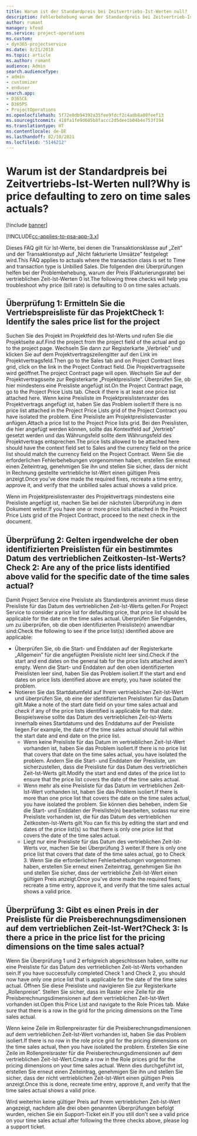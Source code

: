 ```yaml
---
title: Warum ist der Standardpreis bei Zeitvertriebs-Ist-Werten null?
description: Fehlerbehebung warum der Standardpreis bei Zeitvertrieb-Ist-Werten null ist.
author: rumant
manager: kfend
ms.service: project-operations
ms.custom:
- dyn365-projectservice
ms.date: 8/21/2018
ms.topic: article
ms.author: rumant
audience: Admin
search.audienceType:
- admin
- customizer
- enduser
search.app:
- D365CE
- D365PS
- ProjectOperations
ms.openlocfilehash: 5f72e0db94392a35fee9fdcf2c4adb8a08feef13
ms.sourcegitcommit: 418fa1fe9d605b8faccc2d5dee1b04b4e753f194
ms.translationtype: HT
ms.contentlocale: de-DE
ms.lasthandoff: 02/10/2021
ms.locfileid: "5146212"
---
```

# <a name="why-is-price-defaulting-to-zero-on-time-sales-actuals"></a><span data-ttu-id="e33de-103">Warum ist der Standardpreis bei Zeitvertriebs-Ist-Werten null?</span><span class="sxs-lookup"><span data-stu-id="e33de-103">Why is price defaulting to zero on time sales actuals?</span></span>

[!include [banner](../includes/psa-now-project-operations.md)]

[!INCLUDE[cc-applies-to-psa-app-3.x](../includes/cc-applies-to-psa-app-3x.md)]

<span data-ttu-id="e33de-104">Dieses FAQ gilt für Ist-Werte, bei denen die Transaktionsklasse auf „Zeit” und der Transaktionstyp auf „Nicht fakturierte Umsätze” festgelegt wird.</span><span class="sxs-lookup"><span data-stu-id="e33de-104">This FAQ applies to actuals where the transaction class is set to Time and transaction type is Unbilled Sales.</span></span> <span data-ttu-id="e33de-105">Die folgenden drei Überprüfungen helfen bei der Problembehebung, warum der Preis (Fakturierungsrate) bei vertrieblichen Zeit-Ist-Werten 0 ist.</span><span class="sxs-lookup"><span data-stu-id="e33de-105">The following three checks will help you troubleshoot why price (bill rate) is defaulting to 0 on time sales actuals.</span></span>

## <a name="check-1-identify-the-sales-price-list-for-the-project"></a><span data-ttu-id="e33de-106">Überprüfung 1: Ermitteln Sie die Vertriebspreisliste für das Projekt</span><span class="sxs-lookup"><span data-stu-id="e33de-106">Check 1: Identify the sales price list for the project</span></span>

<span data-ttu-id="e33de-107">Suchen Sie des Projekt im Projektfeld des Ist-Werts und rufen Sie die Projektseite auf.</span><span class="sxs-lookup"><span data-stu-id="e33de-107">Find the project from the project field of the actual and go to the project page.</span></span> <span data-ttu-id="e33de-108">Wechseln Sie dann zur Registerkarte „Verbrieb” und klicken Sie auf dem Projektvertragszeilengitter auf den Link im Projektvertragsfeld.</span><span class="sxs-lookup"><span data-stu-id="e33de-108">Then go to the Sales tab and on Project Contract lines grid, click on the link in the Project Contract field.</span></span> <span data-ttu-id="e33de-109">Die Projektvertragsseite wird geöffnet.</span><span class="sxs-lookup"><span data-stu-id="e33de-109">The project Contract page will open.</span></span> <span data-ttu-id="e33de-110">Wechseln Sie auf der Projektvertragsseite zur Registerkarte „Projektpreisliste”. Überprüfen Sie, ob hier mindestens eine Preisliste angefügt ist.</span><span class="sxs-lookup"><span data-stu-id="e33de-110">On the Project Contract page, go to the Project Price Lists tab. Check if there is at least one price list attached here.</span></span> <span data-ttu-id="e33de-111">Wenn keine Preisliste im Projektpreislistenraster des Projektvertrags angefügt ist, haben Sie das Problem isoliert:</span><span class="sxs-lookup"><span data-stu-id="e33de-111">If there is no price list attached in the Project Price Lists grid of the Project Contract you have isolated the problem.</span></span> <span data-ttu-id="e33de-112">Eine Preisliste am Projektpreislistenraster anfügen.</span><span class="sxs-lookup"><span data-stu-id="e33de-112">Attach a price list to the Project Price lists grid.</span></span> <span data-ttu-id="e33de-113">Bei den Preislisten, die hier angefügt werden können, sollte das Kontextfeld auf „Vertrieb” gesetzt werden und das Währungsfeld sollte dem Währungsfeld des Projektvertrags entsprechen.</span><span class="sxs-lookup"><span data-stu-id="e33de-113">The price lists allowed to be attached here should have the context field set to Sales and the currency field on the price list should match the currency field on the Project Contract.</span></span> <span data-ttu-id="e33de-114">Wenn Sie die erforderlichen Fehlerbehebungen vorgenommen haben, erstellen Sie erneut einen Zeiteintrag, genehmigen Sie ihn und stellen Sie sicher, dass der nicht in Rechnung gestellte vertriebliche Ist-Wert einen gültigen Preis anzeigt.</span><span class="sxs-lookup"><span data-stu-id="e33de-114">Once you’ve done made the required fixes, recreate a time entry, approve it, and verify that the unbilled sales actual shows a valid price.</span></span> 

<span data-ttu-id="e33de-115">Wenn im Projektpreislistenraster des Projektvertrags mindestens eine Preisliste angefügt ist, machen Sie bei der nächsten Überprüfung in dem Dokument weiter.</span><span class="sxs-lookup"><span data-stu-id="e33de-115">If you have one or more price lists attached in the Project Price Lists grid of the Project Contract, proceed to the next check in the document.</span></span>

## <a name="check-2-are-any-of-the-price-lists-identified-above-valid-for-the-specific-date-of-the-time-sales-actual"></a><span data-ttu-id="e33de-116">Überprüfung 2: Gelten irgendwelche der oben identifizierten Preislisten für ein bestimmtes Datum des vertrieblichen Zeitkosten-Ist-Werts?</span><span class="sxs-lookup"><span data-stu-id="e33de-116">Check 2: Are any of the price lists identified above valid for the specific date of the time sales actual?</span></span>

<span data-ttu-id="e33de-117">Damit Project Service eine Preisliste als Standardpreis annimmt muss diese Preisliste für das Datum des vertrieblichen Zeit-Ist-Werts gelten.</span><span class="sxs-lookup"><span data-stu-id="e33de-117">For Project Service to consider a price list for defaulting price, that price list should be applicable for the date on the time sales actual.</span></span> <span data-ttu-id="e33de-118">Überprüfen Sie Folgendes, um zu überprüfen, ob die oben identifizierten Preisliste(n) anwendbar sind:</span><span class="sxs-lookup"><span data-stu-id="e33de-118">Check the following to see if the price list(s) identified above are applicable:</span></span>
- <span data-ttu-id="e33de-119">Überprüfen Sie, ob die Start- und Enddaten auf der Registerkarte „Allgemein” für die angefügten Preisliste nicht leer sind.</span><span class="sxs-lookup"><span data-stu-id="e33de-119">Check if the start and end dates on the general tab for the price lists attached aren’t empty.</span></span> <span data-ttu-id="e33de-120">Wenn die Start- und Enddaten auf den oben identifizierten Preislisten leer sind, haben Sie das Problem isoliert.</span><span class="sxs-lookup"><span data-stu-id="e33de-120">If the start and end dates on price lists identified above are empty, you have isolated the problem.</span></span> 
- <span data-ttu-id="e33de-121">Notieren Sie das Startdatumfeld auf Ihrem vertrieblichen Zeit-Ist-Wert und überprüfen Sie, ob eine der identifizierten Preislisten für das Datum gilt.</span><span class="sxs-lookup"><span data-stu-id="e33de-121">Make a note of the start date field on your time sales actual and check if any of the price lists identified is applicable for that date.</span></span> <span data-ttu-id="e33de-122">Beispielsweise sollte das Datum des vertrieblichen Zeit-Ist-Werts innerhalb eines Startdatums und des Enddatums auf der Preisliste liegen.</span><span class="sxs-lookup"><span data-stu-id="e33de-122">For example, the date of the time sales actual should fall within the start date and end date on the price list.</span></span> 
    - <span data-ttu-id="e33de-123">Wenn keine Preisliste für das Datum im vertrieblichen Zeit-Ist-Wert vorhanden ist, haben Sie das Problem isoliert.</span><span class="sxs-lookup"><span data-stu-id="e33de-123">If there is no price list that covers that date on the time sales actual, you have isolated the problem.</span></span> <span data-ttu-id="e33de-124">Ändern Sie die Start- und Enddaten der Preisliste, um sicherzustellen, dass die Preisliste für das Datum des vertrieblichen Zeit-Ist-Werts gilt.</span><span class="sxs-lookup"><span data-stu-id="e33de-124">Modify the start and end dates of the price list to ensure that the price list covers the date of the time sales actual.</span></span> 
    - <span data-ttu-id="e33de-125">Wenn mehr als eine Preisliste für das Datum im vertrieblichen Zeit-Ist-Wert vorhanden ist, haben Sie das Problem isoliert.</span><span class="sxs-lookup"><span data-stu-id="e33de-125">If there is more than one price list that covers the date on the time sales actual, you have isolated the problem.</span></span> <span data-ttu-id="e33de-126">Sie können dies beheben, indem Sie die Start- und Enddaten der Preisliste(n) bearbeiten, sodass nur eine Preisliste vorhanden ist, die für das Datum des vertrieblichen Zeitkosten-Ist-Werts gilt.</span><span class="sxs-lookup"><span data-stu-id="e33de-126">You can fix this by editing the start and end dates of the price list(s) so that there is only one price list that covers the date of the time sales actual.</span></span> 
    - <span data-ttu-id="e33de-127">Liegt nur eine Preisliste für das Datum des vertrieblichen Zeit-Ist-Werts vor, machen Sie bei Überprüfung 3 weiter.</span><span class="sxs-lookup"><span data-stu-id="e33de-127">If there is only one price list that covers that date of the time sales actual, go to Check 3.</span></span>
<span data-ttu-id="e33de-128">Wenn Sie die erforderlichen Fehlerbehebungen vorgenommen haben, erstellen Sie erneut einen Zeiteintrag, genehmigen Sie ihn und stellen Sie sicher, dass der vertriebliche Zeit-Ist-Wert einen gültigen Preis anzeigt.</span><span class="sxs-lookup"><span data-stu-id="e33de-128">Once you’ve done made the required fixes, recreate a time entry, approve it, and verify that the time sales actual shows a valid price.</span></span>

## <a name="check-3-is-there-a-price-in-the-price-list-for-the-pricing-dimensions-on-the-time-sales-actual"></a><span data-ttu-id="e33de-129">Überprüfung 3: Gibt es einen Preis in der Preisliste für die Preisberechnungsdimensionen auf dem vertrieblichen Zeit-Ist-Wert?</span><span class="sxs-lookup"><span data-stu-id="e33de-129">Check 3: Is there a price in the price list for the pricing dimensions on the time sales actual?</span></span>

<span data-ttu-id="e33de-130">Wenn Sie Überprüfung 1 und 2 erfolgreich abgeschlossen haben, sollte nur eine Preisliste für das Datum des vertrieblichen Zeit-Ist-Werts vorhanden sein.</span><span class="sxs-lookup"><span data-stu-id="e33de-130">If you have successfully completed Check 1 and Check 2, you should now have only one price list that is applicable for the date of the time sales actual.</span></span> <span data-ttu-id="e33de-131">Öffnen Sie diese Preisliste und navigieren Sie zur Registerkarte „Rollenpreise”. Stellen Sie sicher, dass im Raster eine Zeile für die Preisberechnungsdimensionen auf dem vertrieblichen Zeit-Ist-Wert vorhanden ist.</span><span class="sxs-lookup"><span data-stu-id="e33de-131">Open this Price List and navigate to the Role Prices tab. Make sure that there is a row in the grid for the pricing dimensions on the Time sales actual.</span></span>

<span data-ttu-id="e33de-132">Wenn keine Zeile im Rollenpreisraster für die Preisberechnungsdimensionen auf dem vertrieblichen Zeit-Ist-Wert vorhanden ist, haben Sie das Problem isoliert.</span><span class="sxs-lookup"><span data-stu-id="e33de-132">If there is no row in the role price grid for the pricing dimensions on the time sales actual, then you have isolated the problem.</span></span> <span data-ttu-id="e33de-133">Erstellen Sie eine Zeile im Rollenpreisraster für die Preisberechnungsdimensionen auf dem vertrieblichen Zeit-Ist-Wert.</span><span class="sxs-lookup"><span data-stu-id="e33de-133">Create a row in the Role prices grid for the pricing dimensions on your time sales actual.</span></span> <span data-ttu-id="e33de-134">Wenn dies durchgeführt ist, erstellen Sie erneut einen Zeiteintrag, genehmigen Sie ihn und stellen Sie sicher, dass der nicht vertrieblichen Zeit-Ist-Wert einen gültigen Preis anzeigt.</span><span class="sxs-lookup"><span data-stu-id="e33de-134">Once this is done, recreate time entry, approve it, and verify that the time sales actual shows a valid price.</span></span>

<span data-ttu-id="e33de-135">Wird weiterhin keine gültiger Preis auf Ihrem vertrieblichen Zeit-Ist-Wert angezeigt, nachdem alle drei oben genannten Überprüfungen befolgt wurden, reichen Sie ein Support-Ticket ein.</span><span class="sxs-lookup"><span data-stu-id="e33de-135">If you still don't see a valid price on your time sales actual after following the three checks above, please log a support ticket.</span></span> 

